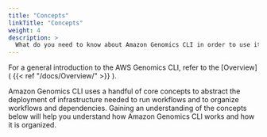```yaml
---
title: "Concepts"
linkTitle: "Concepts"
weight: 4
description: >
  What do you need to know about Amazon Genomics CLI in order to use it - or potentially contribute to it? 
---
```


For a general introduction to the AWS Genomics CLI, refer to the [Overview]( {{< ref "/docs/Overview/" >}} ).

Amazon Genomics CLI uses a handful of core concepts to abstract the deployment of infrastructure needed to run workflows and to organize
workflows and dependencies. Gaining an understanding of the concepts below will help you understand how Amazon Genomics CLI works and how it is
organized.
